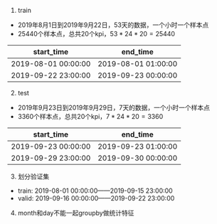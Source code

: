 1. train
- 2019年8月1日到2019年9月22日，53天的数据，一个小时一个样本点
- 25440个样本点，总共20个kpi，$53*24*20=25440$

| start_time | end_time |
| ---|--- |
| 2019-08-01 00:00:00 | 2019-08-01 01:00:00 |
| 2019-09-22 23:00:00 | 2019-09-23 00:00:00 |
2. test 
- 2019年9月23日到2019年9月29日，7天的数据，一个小时一个样本点
- 3360个样本点，总共20个kpi，$7*24*20=3360$

| start_time | end_time |
| ---|--- |
| 2019-09-23 00:00:00 | 2019-09-23 01:00:00 |
| 2019-09-29 23:00:00 | 2019-09-30 00:00:00 |
3. 划分验证集
- train: 2019-08-01 00:00:00——2019-09-15 23:00:00
- valid: 2019-09-16 00:00:00——2019-09-22 23:00:00
4. month和day不能一起groupby做统计特征